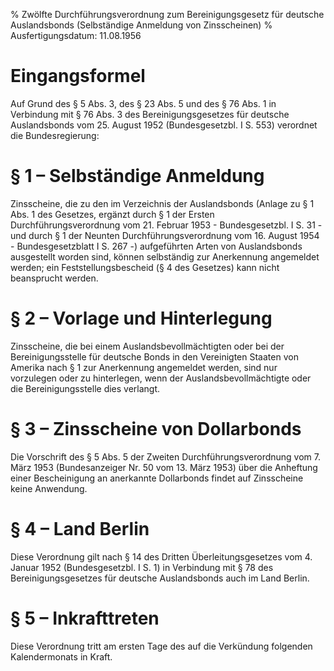 % Zwölfte Durchführungsverordnung zum Bereinigungsgesetz für deutsche Auslandsbonds (Selbständige Anmeldung von Zinsscheinen)
% Ausfertigungsdatum: 11.08.1956
 
# Eingangsformel

Auf Grund des § 5 Abs. 3, des § 23 Abs. 5 und des § 76 Abs. 1 in Verbindung mit § 76 Abs. 3 des Bereinigungsgesetzes für deutsche Auslandsbonds vom 25. August 1952 (Bundesgesetzbl. I S. 553) verordnet die Bundesregierung:

# § 1 – Selbständige Anmeldung

Zinsscheine, die zu den im Verzeichnis der Auslandsbonds (Anlage zu § 1 Abs. 1 des Gesetzes, ergänzt durch § 1 der Ersten Durchführungsverordnung vom 21. Februar 1953 - Bundesgesetzbl. I S. 31 - und durch § 1 der Neunten Durchführungsverordnung vom 16. August 1954 - Bundesgesetzblatt I S. 267 -) aufgeführten Arten von Auslandsbonds ausgestellt worden sind, können selbständig zur Anerkennung angemeldet werden; ein Feststellungsbescheid (§ 4 des Gesetzes) kann nicht beansprucht werden.

# § 2 – Vorlage und Hinterlegung

Zinsscheine, die bei einem Auslandsbevollmächtigten oder bei der Bereinigungsstelle für deutsche Bonds in den Vereinigten Staaten von Amerika nach § 1 zur Anerkennung angemeldet werden, sind nur vorzulegen oder zu hinterlegen, wenn der Auslandsbevollmächtigte oder die Bereinigungsstelle dies verlangt.

# § 3 – Zinsscheine von Dollarbonds

Die Vorschrift des § 5 Abs. 5 der Zweiten Durchführungsverordnung vom 7. März 1953 (Bundesanzeiger Nr. 50 vom 13. März 1953) über die Anheftung einer Bescheinigung an anerkannte Dollarbonds findet auf Zinsscheine keine Anwendung.

# § 4 – Land Berlin

Diese Verordnung gilt nach § 14 des Dritten Überleitungsgesetzes vom 4. Januar 1952 (Bundesgesetzbl. I S. 1) in Verbindung mit § 78 des Bereinigungsgesetzes für deutsche Auslandsbonds auch im Land Berlin.

# § 5 – Inkrafttreten

Diese Verordnung tritt am ersten Tage des auf die Verkündung folgenden Kalendermonats in Kraft.

